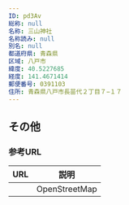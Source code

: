 ```yaml
---
ID: pd3Av
総称: null
名称: 三山神社
名称読み: null
別名: null
都道府県: 青森県
区域: 八戸市
緯度: 40.5227685
経度: 141.4671414
郵便番号: 0391103
住所: 青森県八戸市長苗代２丁目７−１７
---
```


## その他

### 参考URL

| URL | 説明          |
| --- | ------------- |
|     | OpenStreetMap |
